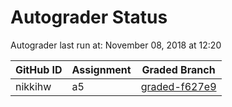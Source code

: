 # Autograder Status
Autograder last run at: November 08, 2018 at 12:20

| GitHub ID | Assignment | Graded Branch |
|-----------|------------|---------------|
| nikkihw | a5 | [graded-f627e9](https://github.com/Fall2018COMP401-001/a5-nikkihw/tree/graded-f627e9) | 
